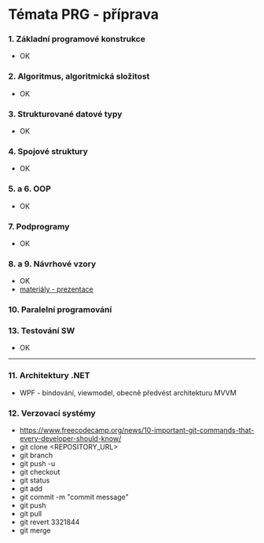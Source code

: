# Témata PRG - příprava

### 1. Základní programové konstrukce
* OK
### 2. Algoritmus, algoritmická složitost
* OK
### 3. Strukturované datové typy
* OK
### 4. Spojové struktury
* OK
### 5. a 6. OOP
* OK
### 7. Podprogramy
* OK
### 8. a 9. Návrhové vzory
* OK
* [materiály - prezentace](./08_09NavrhoveVzory/Materiály)
### 10. Paralelní programování
### 13. Testování SW
* OK

---------------------------
### 11. Architektury .NET
* WPF - bindování, viewmodel, obecně předvést architekturu MVVM

### 12. Verzovací systémy
* https://www.freecodecamp.org/news/10-important-git-commands-that-every-developer-should-know/
* git clone <REPOSITORY_URL>
* git branch <branch-name>
* git push -u <remote> <branch-name>
* git checkout <name-of-your-branch>
* git status
* git add <file>
* git commit -m "commit message"
* git push <remote> <branch-name>
* git pull <remote>
* git revert 3321844
* git merge <branch-name>